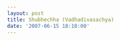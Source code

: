 ```yaml
---
layout: post
title: Shubhechha (Vadhadivasachya)
date: '2007-06-15 18:10:00'
---
```


<p><a onblur="try {parent.deselectBloggerImageGracefully();} catch(e) {}" href="http://bp0.blogger.com/_cWdd7TsTIWo/RnLXsOoIlcI/AAAAAAAAAAU/MFUbPO3Q18A/s1600-h/poem.bmp"><img style="display:block; margin:0px auto 10px; text-align:center;cursor:pointer; cursor:hand;" src="http://bp0.blogger.com/_cWdd7TsTIWo/RnLXsOoIlcI/AAAAAAAAAAU/MFUbPO3Q18A/s320/poem.bmp" border="0" alt="" id="BLOGGER_PHOTO_ID_5076356884840617410"/></a></p><div class="blogger-post-footer"><img width="1" height="1" src="https://blogger.googleusercontent.com/tracker/5416117946427095362-5770186704421492418?l=soranthou.blogspot.com" alt=""/></div>
